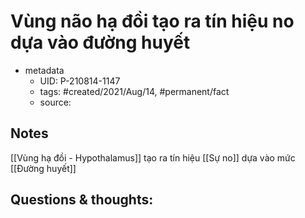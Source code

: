 # Vùng não hạ đồi tạo ra tín hiệu no dựa vào đường huyết

- metadata
	- UID: P-210814-1147
	- tags: #created/2021/Aug/14, #permanent/fact 
	- source: 

## Notes
[[Vùng hạ đồi - Hypothalamus]] tạo ra tín hiệu [[Sự no]] dựa vào mức [[Đường huyết]]

## Questions & thoughts:
